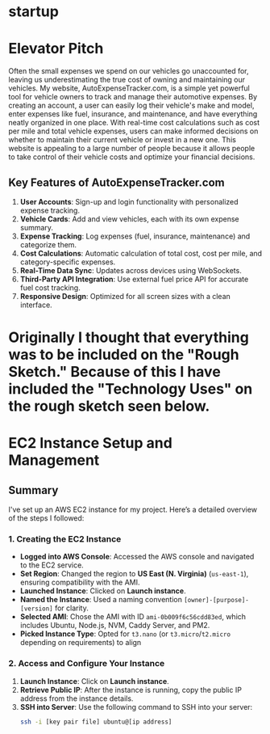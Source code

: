 # startup

# Elevator Pitch
Often the small expenses we spend on our vehicles go unaccounted for, leaving us underestimating the true cost of owning and maintaining our vehicles. My website, AutoExpenseTracker.com, is a simple yet powerful tool for vehicle owners to track and manage their automotive expenses. By creating an account, a user can easily log their vehicle's make and model, enter expenses like fuel, insurance, and maintenance, and have everything neatly organized in one place. With real-time cost calculations such as cost per mile and total vehicle expenses, users can make informed decisions on whether to maintain their current vehicle or invest in a new one. This website is appealing to a large number of people because it allows people to take control of their vehicle costs and optimize your financial decisions.

## Key Features of AutoExpenseTracker.com

1. **User Accounts**: Sign-up and login functionality with personalized expense tracking.
2. **Vehicle Cards**: Add and view vehicles, each with its own expense summary.
3. **Expense Tracking**: Log expenses (fuel, insurance, maintenance) and categorize them.
4. **Cost Calculations**: Automatic calculation of total cost, cost per mile, and category-specific expenses.
5. **Real-Time Data Sync**: Updates across devices using WebSockets.
6. **Third-Party API Integration**: Use external fuel price API for accurate fuel cost tracking.
7. **Responsive Design**: Optimized for all screen sizes with a clean interface.

# Originally I thought that everything was to be included on the "Rough Sketch." Because of this I have included the "Technology Uses" on the rough sketch seen below.





# EC2 Instance Setup and Management

## Summary

I've set up an AWS EC2 instance for my project. Here’s a detailed overview of the steps I followed:

### 1. **Creating the EC2 Instance**

- **Logged into AWS Console**: Accessed the AWS console and navigated to the EC2 service.
- **Set Region**: Changed the region to **US East (N. Virginia)** (`us-east-1`), ensuring compatibility with the AMI.
- **Launched Instance**: Clicked on **Launch instance**.
- **Named the Instance**: Used a naming convention `[owner]-[purpose]-[version]` for clarity.
- **Selected AMI**: Chose the AMI with ID `ami-0b009f6c56cdd83ed`, which includes Ubuntu, Node.js, NVM, Caddy Server, and PM2.
- **Picked Instance Type**: Opted for `t3.nano` (or `t3.micro`/`t2.micro` depending on requirements) to align

### 2. **Access and Configure Your Instance**
1. **Launch Instance**: Click on **Launch instance**.
2. **Retrieve Public IP**: After the instance is running, copy the public IP address from the instance details.
3. **SSH into Server**: Use the following command to SSH into your server:
   ```sh
   ssh -i [key pair file] ubuntu@[ip address]
